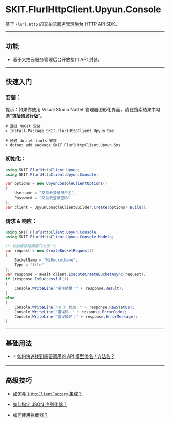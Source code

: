 ﻿# SKIT.FlurlHttpClient.Upyun.Console

基于 `Flurl.Http` 的[又拍云服务管理后台](https://api.upyun.com/doc/) HTTP API SDK。

---

## 功能

-   基于又拍云服务管理后台开放接口 API 封装。

---

## 快速入门

### 安装：

提示：如果你使用 Visual Studio NuGet 管理器图形化界面，请在搜索结果中勾选“**包括预发行版**”。

```shell
# 通过 NuGet 安装
> Install-Package SKIT.FlurlHttpClient.Upyun.Sms

# 通过 dotnet-tools 安装
> dotnet add package SKIT.FlurlHttpClient.Upyun.Sms
```

### 初始化：

```csharp
using SKIT.FlurlHttpClient.Upyun;
using SKIT.FlurlHttpClient.Upyun.Console;

var options = new UpyunConsoleClientOptions()
{
    Username = "又拍云登录用户名",
    Password = "又拍云登录密码"
};
var client = UpyunConsoleClientBuilder.Create(options).Build();
```

### 请求 & 响应：

```csharp
using SKIT.FlurlHttpClient.Upyun.Console;
using SKIT.FlurlHttpClient.Upyun.Console.Models;

/* 以创建存储桶接口为例 */
var request = new CreateBucketRequest()
{
    BucketName = "MyBucketName",
    Type = "file"
};
var response = await client.ExecuteCreateBucketAsync(request);
if (response.IsSuccessful())
{
    Console.WriteLine("操作结果：" + response.Result);
}
else
{
    Console.WriteLine("HTTP 状态：" + response.RawStatus);
    Console.WriteLine("错误码：" + response.ErrorCode);
    Console.WriteLine("错误描述：" + response.ErrorMessage);
}
```

---

## 基础用法

-   ⭐ [如何快速找到需要调用的 API 模型类名 / 方法名？](./Basic_ModelDefinition.md)

---

## 高级技巧

-   [如何与 `IHttpClientFactory` 集成？](./Advanced_IHttpClientFactory.md)

-   [如何指定 JSON 序列化器？](./Advanced_JsonSerializer.md)

-   [如何使用拦截器？](./Advanced_Interceptor.md)
